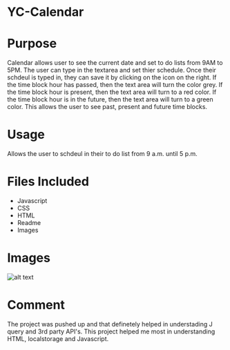 # YC-Calendar


# Purpose

Calendar allows user to see the current date and set to do lists from 9AM to 5PM. The user can type in the textarea and set thier schedule. Once their schdeul is typed in, they can save it by clicking on the icon on the right. If the time block hour has passed, then the text area will turn the color grey. If the time block hour is present, then the text area will turn to a red color. If the time block hour is in the future, then the text area will turn to a green color. This allows the user to see past, present and future time blocks.

# Usage 

Allows the user to schdeul in their to do list from 9 a.m. until 5 p.m.

# Files Included

* Javascript
* CSS
* HTML
* Readme
* Images

# Images

![alt text]()

# Comment

The project was pushed up and that definetely helped in understading J query and 3rd party API's. This project helped me most in understanding HTML, localstorage and Javascript.